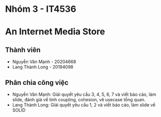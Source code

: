 # Nhóm 3 - IT4536 
# An Internet Media Store

## Thành viên
- Nguyễn Văn Mạnh - 20204668
- Lang Thành Long - 20194098

## Phân chia công việc
- Nguyễn Văn Mạnh: Giải quyết yêu cầu 3, 4, 5, 6, 7 và viết báo cáo, làm slide, đánh giá về tính coupling, cohesion, vẽ usecase tổng quan.
- Lang Thành Long: Giải quyết yêu cầu 1, 2 và viết báo cáo, làm slide về SOLID

